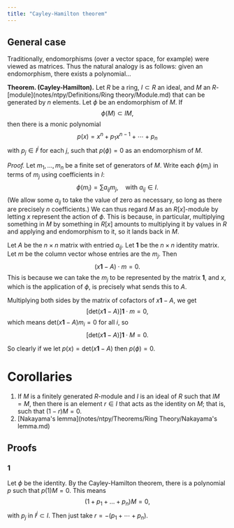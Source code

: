 ```yaml
---
title: "Cayley-Hamilton theorem"
---
```


## General case
Traditionally, endomorphisms (over a vector space, for example) were viewed as matrices. Thus the natural analogy is as follows: given an endomorphism, there exists a polynomial...

**Theorem. (Cayley-Hamilton).** Let $R$ be a ring, $I\subset R$ an ideal, and $M$ an $R$-[module](notes/ntpy/Definitions/Ring theory/Module.md) that can be generated by $n$ elements. Let $\phi$ be an endomorphism of $M$. If $$\phi(M)\subset IM,$$ then there is a monic polynomial $$p(x)=x^n+p_1x^{n-1}+\cdots+p_n$$ with $p_j\in I^j$ for each $j$, such that $p(\phi)=0$ as an endomorphism of $M$.

_Proof._ Let $m_1,\dots,m_n$ be a finite set of generators of $M$. Write each $\phi(m_i)$ in terms of $m_j$ using coefficients in $I$: $$\phi(m_i)=\sum a_{ij}m_j,\quad\text{with }a_{ij}\in I.$$
(We allow some $a_{ij}$ to take the value of zero as necessary, so long as there are precisely $n$ coefficients.) We can thus regard $M$ as an $R[x]$-module by letting $x$ represent the action of $\phi$. This is because, in particular, multiplying something in $M$ by something in $R[x]$ amounts to multiplying it by values in $R$ and applying and endomorphism to it, so it lands back in $M$.

Let $A$ be the $n\times n$ matrix with entried $a_{ij}$. Let $\textbf{1}$ be the $n\times n$ identity matrix. Let $m$ be the column vector whose entries are the $m_j$. Then $$(x\textbf{1}-A)\cdot m=0.$$ This is because we can take the $m_j$ to be represented by the matrix $\textbf{1}$, and $x$, which is the application of $\phi$, is precisely what sends this to $A$. 

Multiplying both sides by the matrix of cofactors of $x\textbf{1}-A$, we get $$[\text{det}(x\textbf{1}-A)]\textbf{1}\cdot m=0,$$ which means $\text{det}(x\textbf{1}-A)m_i=0$ for all $i$, so $$[\text{det}(x\textbf{1}-A)]\textbf{1}\cdot M=0.$$

So clearly if we let $p(x)=\text{det}(x\textbf{1}-A)$ then $p(\phi)=0$.

# Corollaries
1. If $M$ is a finitely generated $R$-module and $I$ is an ideal of $R$ such that $IM=M$, then there is an element $r\in I$ that acts as the identity on $M$; that is, such that $(1-r)M=0$.
2. [Nakayama's lemma](notes/ntpy/Theorems/Ring Theory/Nakayama's lemma.md)

## Proofs
### 1
Let $\phi$ be the identity. By the Cayley-Hamilton theorem, there is a polynomial $p$ such that $p(1)M=0$. This means
$$
(1+p_1+\dots+p_n)M=0,
$$
with $p_j$ in $I^j\subset I$. Then just take $r=-(p_1+\cdots+p_n)$.

